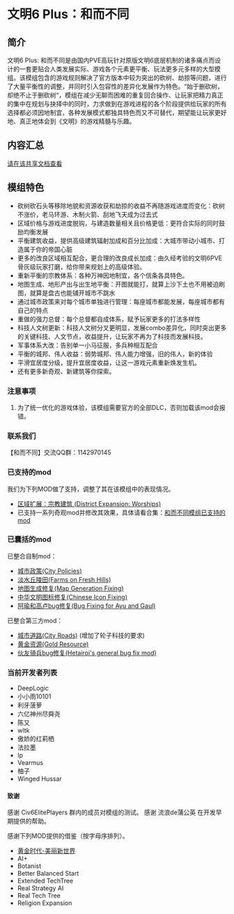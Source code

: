 # 文明6 Plus：和而不同

## 简介
文明6 Plus: 和而不同是由国内PVE高玩针对原版文明6底层机制的诸多痛点而设计的一套更贴合人类发展实际、游戏各个元素更平衡、玩法更多元多样的大型模组。该模组包含的游戏规则解决了官方版本中较为突出的砍树、劫掠等问题，进行了大量平衡性的调整，并同时引入包容性的差异化发展作为特色。“始于删砍树，却绝不止于删砍树“，模组在减少无聊而困难的重复回合操作、让玩家把精力真正的集中在规划与抉择中的同时，力求做到在游戏进程的各个阶段提供给玩家的所有选择都必须因地制宜，各种发展模式都独具特色而又不可替代，期望能让玩家更好地、真正地体会到《文明》的游戏精髓与乐趣。

## 内容汇总
[请在该共享文档查看](https://docs.qq.com/sheet/DRndpYktSdkZlSlBT)

## 模组特色
- 砍树砍石头等移除地貌和资源收获和劫掠的收益不再随游戏进度而变化：砍树不涨价，老马环游、木制火箭、刮地飞天成为过去式
- 区域价格与游戏进度脱钩，与建造数量相关且价格更低：更符合实际的同时鼓励均衡发展
- 平衡建筑收益，提供高级建筑辐射加成和百分比加成：大城市带动小城市、打造属于你的帝国心脏
- 更多的改良区域相互配合，更合理的改良成长加成：由久经考验的文明6PVE骨灰级玩家打磨，给你带来规划上的高级体验。
- 重新平衡的宗教体系：各种万神因地制宜，各个信条各具特色。
- 地图生成、地形产出与出生地平衡：开图就能打，就算上沙下土也不用被迫刷图，就算是盘古也能铺开城市不跳水
- 通过城市政策来对每个城市单独进行管理：每座城市都能发展，每座城市都有自己的特点
- 重做的强力总督：每个总督都自成体系，赋予玩家更多的打法多样性
- 科技人文树更新：科技人文树分叉更明显，发展combo差异化，同时突出更多的关键科技、人文节点，收益提升，让玩家不再为了科技而发展科技。
- 军事体系大改：告别单一小马征服，多兵种相互配合
- 平衡的城邦、伟人收益：弱势城邦、伟人能力增强，旧的伟人，新的体验
- 平滑宜居度分级，提升宜居度收益，让这一游戏元素重新焕发生机。
- 还有更多新奇观、新建筑等你探索。

### 注意事项
1. 为了统一优化的游戏体验，该模组需要官方的全部DLC，否则加载该mod会报错。

### 联系我们
【和而不同】交流QQ群：1142970145

### 已支持的mod

我们为下列MOD做了支持，调整了其在该模组中的表现情况。
* [区域扩展：宗教建筑 (District Expansion: Worships)](https://steamcommunity.com/sharedfiles/filedetails/?id=2337885119)
* 已支持一系列奇观mod并修改其效果，具体请看合集：[和而不同模组已支持的mod](https://steamcommunity.com/sharedfiles/filedetails/?id=2399536104)

### 已囊括的mod

已整合自制mod：
* [城市政策(City Policies)](https://steamcommunity.com/sharedfiles/filedetails/?id=2343184296)
* [淡水丘陵田(Farms on Fresh Hills)](https://steamcommunity.com/sharedfiles/filedetails/?id=2385950244)
* [地图生成修复(Map Generation Fixing)](https://steamcommunity.com/sharedfiles/filedetails/?id=2337081565)
* [中华文明图标修复(Chinese Icon Fixing)](https://steamcommunity.com/sharedfiles/filedetails/?id=2380848856)
* [阿瑜和高卢bug修复(Bug Fixing for Ayu and Gaul)](https://steamcommunity.com/sharedfiles/filedetails/?id=2349177304)

已整合第三方mod：
* [城市道路(City Roads)](https://steamcommunity.com/sharedfiles/filedetails/?id=1284907124) (增加了轮子科技的要求)
* [黄金资源(Gold Resource)](https://steamcommunity.com/sharedfiles/filedetails/?id=870865055)
* [伙友骑兵bug修复(Hetairoi's general bug fix mod)](https://steamcommunity.com/sharedfiles/filedetails/?id=2183461036)

### 当前开发者列表

* DeepLogic
* 小小雨10101
* 利牙菠萝
* 六亿神州尽舜尧
* 陈又
* wltk
* 傲娇的红莉栖
* 法拉墨
* lp
* Vearmus
* 柚子
* Winged Hussar

#### 致谢
感谢 Civ6ElitePlayers 群内的成员对模组的测试。
感谢 流浪de蒲公英 在开发早期提供的帮助。

感谢下列MOD提供的借鉴（按字母序排列）。
* [黄金时代-美丽新世界](https://steamcommunity.com/sharedfiles/filedetails/?id=2209309479)
* AI+
* Botanist
* Better Balanced Start
* Extended TechTree
* Real Strategy AI
* Real Tech Tree
* Religion Expansion
